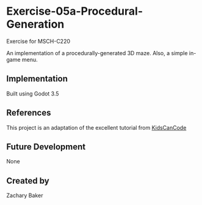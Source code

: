 # Exercise-05a-Procedural-Generation

Exercise for MSCH-C220

An implementation of a procedurally-generated 3D maze. Also, a simple in-game menu.

## Implementation

Built using Godot 3.5

## References

This project is an adaptation of the excellent tutorial from [KidsCanCode](https://kidscancode.org/blog/2018/08/godot3_procgen1/)

## Future Development

None

## Created by 

Zachary Baker
